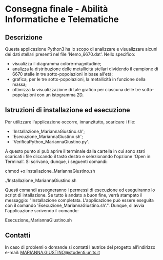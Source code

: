 # Consegna finale - Abilità Informatiche e Telematiche

## Descrizione

Questa applicazione Python3 ha lo scopo di analizzare e visualizzare alcuni dei dati stellari presenti nel file 'Nemo_6670.dat'. Nello specifico:
 - visualizza il diagramma colore-magnitudine;
 - analizza la distribuzione delle metallicità    stellari dividendo il campione di 6670 stelle in tre sotto-popolazioni in base all'età;
 - grafica, per le tre sotto-popolazioni, la metallicità in funzione della massa;
 - ottimizza la visualizzazione di tale grafico per ciascuna delle tre sotto-popolazioni con un istogramma 2D.

## Istruzioni di installazione ed esecuzione

Per utilizzare l'applicazione occorre, innanzitutto, scaricare i file:
- 'Installazione_MariannaGiustino.sh';
- 'Esecuzione_MariannaGiustino.sh';
- 'VerificaPython_MariannaGiustino.py'.

A questo punto si può aprire il terminale dalla cartella in cui sono stati scaricati i file cliccando il tasto destro e selezionando l'opzione 'Open in Terminal'. Si scrivano, dunque, i seguenti comandi:

chmod +x Installazione_MariannaGiustino.sh

./Installazione_MariannaGiustino.sh

Questi comandi assegneranno i permessi di esecuzione ed eseguiranno lo script di intallazione. Se tutto è andato a buon fine, verrà stampato il messaggio: "Installazione completata. L'applicazione può essere eseguita con il comando 'Esecuzione_MariannaGiustino.sh'.". Dunque, si avvia l'applicazione scrivendo il comando:

Esecuzione_MariannaGiustino.sh

## Contatti

In caso di problemi o domande si contatti l'autrice del progetto all'indirizzo e-mail: MARIANNA.GIUSTINO@studenti.units.it
